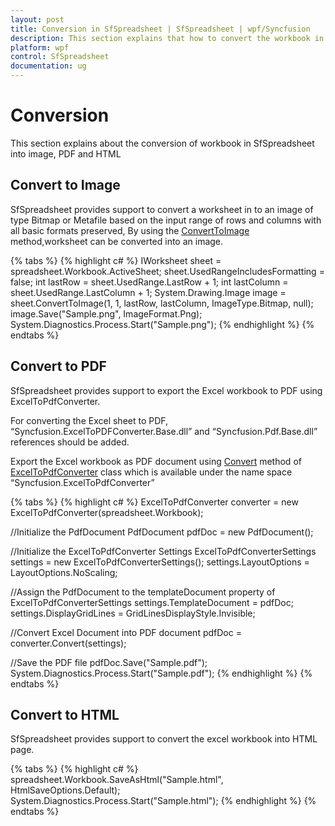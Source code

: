 ```yaml
---
layout: post
title: Conversion in SfSpreadsheet | SfSpreadsheet | wpf/Syncfusion
description: This section explains that how to convert the workbook in SfSpreadsheet to image, pdf and html for wpf/Syncfusion.
platform: wpf
control: SfSpreadsheet
documentation: ug
---
```


# Conversion
This section explains about the conversion of workbook in SfSpreadsheet into image, PDF and HTML

## Convert to Image

SfSpreadsheet provides support to convert a worksheet in to an image of type Bitmap or Metafile based on the input range of rows and columns with all basic formats preserved, By using the [ConvertToImage](https://help.syncfusion.com/cr/cref_files/file-formats/Syncfusion.XlsIO.Base~Syncfusion.XlsIO.IWorksheet~ConvertToImage.html) method,worksheet can be converted into an image.

{% tabs %}
{% highlight c# %}
IWorksheet sheet = spreadsheet.Workbook.ActiveSheet;
sheet.UsedRangeIncludesFormatting = false;
int lastRow = sheet.UsedRange.LastRow + 1;
int lastColumn = sheet.UsedRange.LastColumn + 1;
System.Drawing.Image image = sheet.ConvertToImage(1, 1, lastRow, lastColumn, ImageType.Bitmap, null);
image.Save("Sample.png", ImageFormat.Png);
System.Diagnostics.Process.Start("Sample.png");
{% endhighlight %}
{% endtabs %}

## Convert to PDF

SfSpreadsheet provides support to export the Excel workbook to PDF using ExcelToPdfConverter. 

For converting the Excel sheet to PDF, “Syncfusion.ExcelToPDFConverter.Base.dll” and “Syncfusion.Pdf.Base.dll” references should be added.

Export the Excel workbook as PDF document using [Convert](http://help.syncfusion.com/cr/cref_files/wpf/Syncfusion.ExcelToPDFConverter.Base~Syncfusion.ExcelToPdfConverter.ExcelToPdfConverter~Convert.html) method of [ExcelToPdfConverter](http://help.syncfusion.com/cr/cref_files/wpf/Syncfusion.ExcelToPDFConverter.Base~Syncfusion.ExcelToPdfConverter.ExcelToPdfConverter.html) class which is available under the name space “Syncfusion.ExcelToPdfConverter”

{% tabs %}
{% highlight c# %}
ExcelToPdfConverter converter = new ExcelToPdfConverter(spreadsheet.Workbook);

//Initialize the PdfDocument
PdfDocument pdfDoc = new PdfDocument();

//Initialize the ExcelToPdfConverter Settings
ExcelToPdfConverterSettings settings = new ExcelToPdfConverterSettings();
settings.LayoutOptions = LayoutOptions.NoScaling;

//Assign the PdfDocument to the templateDocument property of ExcelToPdfConverterSettings
settings.TemplateDocument = pdfDoc;
settings.DisplayGridLines = GridLinesDisplayStyle.Invisible;

//Convert Excel Document into PDF document
pdfDoc = converter.Convert(settings);

//Save the PDF file
pdfDoc.Save("Sample.pdf");
System.Diagnostics.Process.Start("Sample.pdf");
{% endhighlight %}
{% endtabs %}

## Convert to HTML

SfSpreadsheet provides support to convert the excel workbook into HTML page.

{% tabs %}
{% highlight c# %}
spreadsheet.Workbook.SaveAsHtml("Sample.html", HtmlSaveOptions.Default);
System.Diagnostics.Process.Start("Sample.html");
{% endhighlight %}
{% endtabs %}
